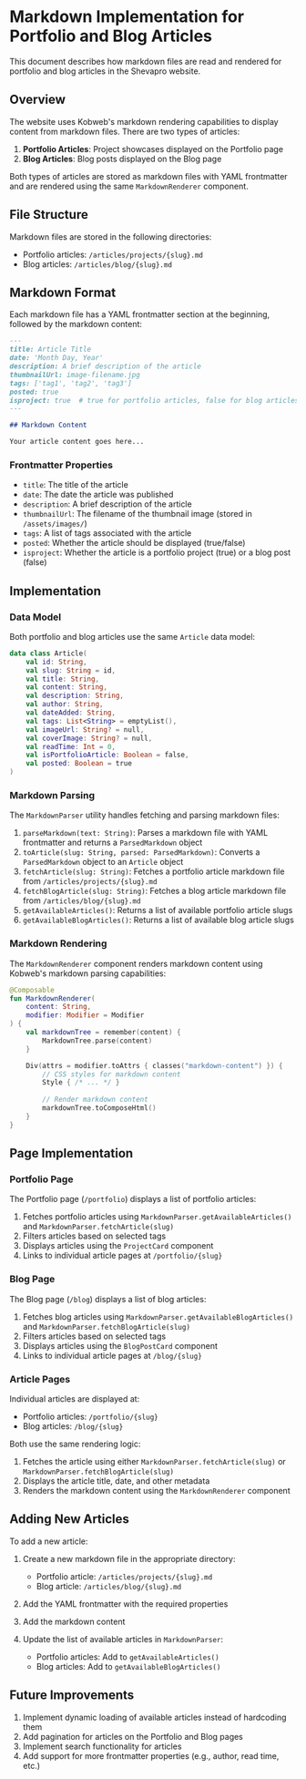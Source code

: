# Markdown Implementation for Portfolio and Blog Articles

This document describes how markdown files are read and rendered for portfolio and blog articles in the Shevapro website.

## Overview

The website uses Kobweb's markdown rendering capabilities to display content from markdown files. There are two types of articles:

1. **Portfolio Articles**: Project showcases displayed on the Portfolio page
2. **Blog Articles**: Blog posts displayed on the Blog page

Both types of articles are stored as markdown files with YAML frontmatter and are rendered using the same `MarkdownRenderer` component.

## File Structure

Markdown files are stored in the following directories:

- Portfolio articles: `/articles/projects/{slug}.md`
- Blog articles: `/articles/blog/{slug}.md`

## Markdown Format

Each markdown file has a YAML frontmatter section at the beginning, followed by the markdown content:

```markdown
---
title: Article Title
date: 'Month Day, Year'
description: A brief description of the article
thumbnailUrl: image-filename.jpg
tags: ['tag1', 'tag2', 'tag3']
posted: true
isproject: true  # true for portfolio articles, false for blog articles
---

## Markdown Content

Your article content goes here...
```

### Frontmatter Properties

- `title`: The title of the article
- `date`: The date the article was published
- `description`: A brief description of the article
- `thumbnailUrl`: The filename of the thumbnail image (stored in `/assets/images/`)
- `tags`: A list of tags associated with the article
- `posted`: Whether the article should be displayed (true/false)
- `isproject`: Whether the article is a portfolio project (true) or a blog post (false)

## Implementation

### Data Model

Both portfolio and blog articles use the same `Article` data model:

```kotlin
data class Article(
    val id: String,
    val slug: String = id,
    val title: String,
    val content: String,
    val description: String,
    val author: String,
    val dateAdded: String,
    val tags: List<String> = emptyList(),
    val imageUrl: String? = null,
    val coverImage: String? = null,
    val readTime: Int = 0,
    val isPortfolioArticle: Boolean = false,
    val posted: Boolean = true
)
```

### Markdown Parsing

The `MarkdownParser` utility handles fetching and parsing markdown files:

1. `parseMarkdown(text: String)`: Parses a markdown file with YAML frontmatter and returns a `ParsedMarkdown` object
2. `toArticle(slug: String, parsed: ParsedMarkdown)`: Converts a `ParsedMarkdown` object to an `Article` object
3. `fetchArticle(slug: String)`: Fetches a portfolio article markdown file from `/articles/projects/{slug}.md`
4. `fetchBlogArticle(slug: String)`: Fetches a blog article markdown file from `/articles/blog/{slug}.md`
5. `getAvailableArticles()`: Returns a list of available portfolio article slugs
6. `getAvailableBlogArticles()`: Returns a list of available blog article slugs

### Markdown Rendering

The `MarkdownRenderer` component renders markdown content using Kobweb's markdown parsing capabilities:

```kotlin
@Composable
fun MarkdownRenderer(
    content: String,
    modifier: Modifier = Modifier
) {
    val markdownTree = remember(content) {
        MarkdownTree.parse(content)
    }

    Div(attrs = modifier.toAttrs { classes("markdown-content") }) {
        // CSS styles for markdown content
        Style { /* ... */ }
        
        // Render markdown content
        markdownTree.toComposeHtml()
    }
}
```

## Page Implementation

### Portfolio Page

The Portfolio page (`/portfolio`) displays a list of portfolio articles:

1. Fetches portfolio articles using `MarkdownParser.getAvailableArticles()` and `MarkdownParser.fetchArticle(slug)`
2. Filters articles based on selected tags
3. Displays articles using the `ProjectCard` component
4. Links to individual article pages at `/portfolio/{slug}`

### Blog Page

The Blog page (`/blog`) displays a list of blog articles:

1. Fetches blog articles using `MarkdownParser.getAvailableBlogArticles()` and `MarkdownParser.fetchBlogArticle(slug)`
2. Filters articles based on selected tags
3. Displays articles using the `BlogPostCard` component
4. Links to individual article pages at `/blog/{slug}`

### Article Pages

Individual articles are displayed at:

- Portfolio articles: `/portfolio/{slug}`
- Blog articles: `/blog/{slug}`

Both use the same rendering logic:

1. Fetches the article using either `MarkdownParser.fetchArticle(slug)` or `MarkdownParser.fetchBlogArticle(slug)`
2. Displays the article title, date, and other metadata
3. Renders the markdown content using the `MarkdownRenderer` component

## Adding New Articles

To add a new article:

1. Create a new markdown file in the appropriate directory:
   - Portfolio article: `/articles/projects/{slug}.md`
   - Blog article: `/articles/blog/{slug}.md`

2. Add the YAML frontmatter with the required properties

3. Add the markdown content

4. Update the list of available articles in `MarkdownParser`:
   - Portfolio articles: Add to `getAvailableArticles()`
   - Blog articles: Add to `getAvailableBlogArticles()`

## Future Improvements

1. Implement dynamic loading of available articles instead of hardcoding them
2. Add pagination for articles on the Portfolio and Blog pages
3. Implement search functionality for articles
4. Add support for more frontmatter properties (e.g., author, read time, etc.)